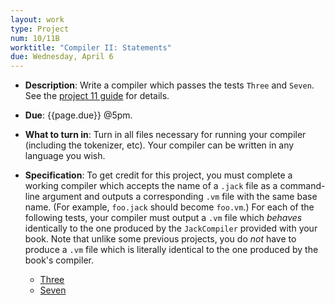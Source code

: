 ```yaml
---
layout: work
type: Project
num: 10/11B
worktitle: "Compiler II: Statements"
due: Wednesday, April 6
---
```


* **Description**: Write a compiler which passes the tests `Three` and
  `Seven`.  See the [project 11 guide](11-guide.html) for details.

* **Due**: {{page.due}} @5pm.

* **What to turn in**: Turn in all files necessary for running your
  compiler (including the tokenizer, etc).  Your compiler can be
  written in any language you wish.

* **Specification**: To get credit for this project, you must complete
  a working compiler which accepts the name of a `.jack` file as a
  command-line argument and outputs a corresponding `.vm` file with
  the same base name. (For example, `foo.jack` should become
  `foo.vm`.)  For each of the following tests, your compiler must
  output a `.vm` file which *behaves* identically to the one produced
  by the `JackCompiler` provided with your book.  Note that unlike
  some previous projects, you do *not* have to produce a `.vm` file
  which is literally identical to the one produced by the book's
  compiler.

    - [Three](11-guide.html#Three)
    - [Seven](11-guide.html#Seven)
